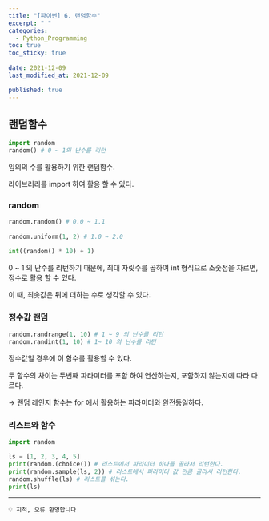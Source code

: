 ```yaml
---
title: "[파이썬] 6. 랜덤함수"
excerpt: " "
categories:
  - Python_Programming
toc: true
toc_sticky: true
 
date: 2021-12-09
last_modified_at: 2021-12-09

published: true
---
```



## 랜덤함수


```python
import random
random() # 0 ~ 1의 난수를 리턴
```

임의의 수를 활용하기 위한 랜덤함수.

라이브러리를 import 하여 활용 할 수 있다.

### random


```python
random.random() # 0.0 ~ 1.1
 
random.uniform(1, 2) # 1.0 ~ 2.0

int((random() * 10) + 1)
```

0 ~ 1 의 난수를 리턴하기 때문에, 최대 자릿수를 곱하여 int 형식으로 소숫점을 자르면, 정수로 활용 할 수 있다.

이 때, 최솟값은 뒤에 더하는 수로 생각할 수 있다.

### 정수값 랜덤


```python
random.randrange(1, 10) # 1 ~ 9 의 난수를 리턴  
random.randint(1, 10) # 1~ 10 의 난수를 리턴
```

정수값일 경우에 이 함수를 활용할 수 있다.

두 함수의 차이는 두번째 파라미터를 포함 하여 연산하는지, 포함하지 않는지에 따라 다르다.

→ 랜덤 레인지 함수는 for 에서 활용하는 파라미터와 완전동일하다.

### 리스트와 함수

```python
import random

ls = [1, 2, 3, 4, 5]
print(random.(choice()) # 리스트에서 파라미터 하나를 골라서 리턴한다.
print(random.sample(ls, 2)) # 리스트에서 파라미터 값 만큼 골라서 리턴한다.
random.shuffle(ls) # 리스트를 섞는다.
print(ls) 

```

---
```
💡 지적, 오류 환영합니다
```